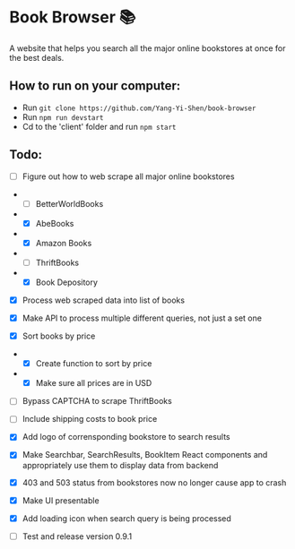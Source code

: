 # Book Browser 📚

A website that helps you search all the major online bookstores at once for the best deals.

## How to run on your computer:

- Run ```git clone https://github.com/Yang-Yi-Shen/book-browser```
- Run ```npm run devstart```
- Cd to the 'client' folder and run ```npm start```

## Todo:

- [ ] Figure out how to web scrape all major online bookstores
- - [ ] BetterWorldBooks
- - [x] AbeBooks
- - [x] Amazon Books
- - [ ] ThriftBooks
- - [x] Book Depository

- [x] Process web scraped data into list of books

- [x] Make API to process multiple different queries, not just a set one

- [x] Sort books by price
- - [x] Create function to sort by price
- - [x] Make sure all prices are in USD

- [ ] Bypass CAPTCHA to scrape ThriftBooks

- [ ] Include shipping costs to book price

- [x] Add logo of corrensponding bookstore to search results

- [x] Make Searchbar, SearchResults, BookItem React components and appropriately use them to display data from backend

- [x] 403 and 503 status from bookstores now no longer cause app to crash

- [x] Make UI presentable

- [x] Add loading icon when search query is being processed

- [ ] Test and release version 0.9.1